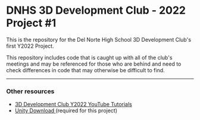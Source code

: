 # DNHS 3D Development Club - 2022 Project #1

This is the repository for the Del Norte High School 3D Development Club's first Y2022 Project.

This repository includes code that is caught up with all of the club's meetings and may be referenced for those who are behind and need to check differences in code that may otherwise be difficult to find.

---
### Other resources
* [3D Development Club Y2022 YouTube Tutorials](https://youtube.com/playlist?list=PLN4MsFOZPbwLaN7rcoTmvbAdzLlzHWeCW)
* [Unity Download ](https://unity3d.com/get-unity/download) (required for this project)
